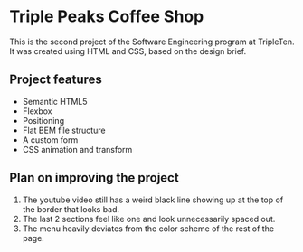# Triple Peaks Coffee Shop

This is the second project of the Software Engineering program at TripleTen. It was created using HTML and CSS, based on the design brief.

## Project features

- Semantic HTML5
- Flexbox
- Positioning
- Flat BEM file structure
- A custom form
- CSS animation and transform

## Plan on improving the project

1. The youtube video still has a weird black line showing up at the top of the border that looks bad.
2. The last 2 sections feel like one and look unnecessarily spaced out.
3. The menu heavily deviates from the color scheme of the rest of the page.
